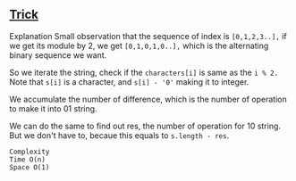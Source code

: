 ## [Trick](https://leetcode.com/problems/minimum-changes-to-make-alternating-binary-string/discuss/1064511/JavaC%2B%2BPython-Easy-and-Concise)
Explanation
Small observation that the sequence of index is ```[0,1,2,3..],```
if we get its module by 2, we get ```[0,1,0,1,0..],```
which is the alternating binary sequence we want.

So we iterate the string,
check if the ```characters[i]``` is same as the ```i % 2.```
Note that ```s[i]``` is a character,
and ```s[i] - '0'``` making it to integer.

We accumulate the number of difference,
which is the number of operation to make it into 01 string.

We can do the same to find out res,
the number of operation for 10 string.
But we don't have to,
becaue this equals to ```s.length - res```.


```
Complexity
Time O(n)
Space O(1)
```
